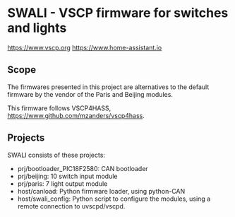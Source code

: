 # SWALI - VSCP firmware for switches and lights

https://www.vscp.org
https://www.home-assistant.io

## Scope
The firmwares presented in this project are alternatives to the default
firmware by the vendor of the Paris and Beijing modules.

This firmware follows VSCP4HASS, https://www.github.com/mzanders/vscp4hass.

## Projects
SWALI consists of these projects:
   - prj/bootloader_PIC18F2580: CAN bootloader
   - prj/beijing: 10 switch input module
   - prj/paris: 7 light output module
   - host/canload: Python firmware loader, using python-CAN
   - host/swali_config: Python script to configure the modules, using a remote
     connection to uvscpd/vscpd.
